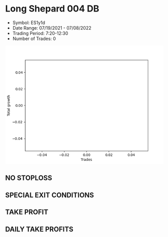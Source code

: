 # Long Shepard 004 DB 
- Symbol: ES1y1d
- Date Range: 07/19/2021 - 07/08/2022
- Trading Period: 7:20-12:30
- Number of Trades: 0

![Plot](LongShepard004DBES1y1d.png)
## NO STOPLOSS









## SPECIAL EXIT CONDITIONS 


## TAKE PROFIT











## DAILY TAKE PROFITS




























